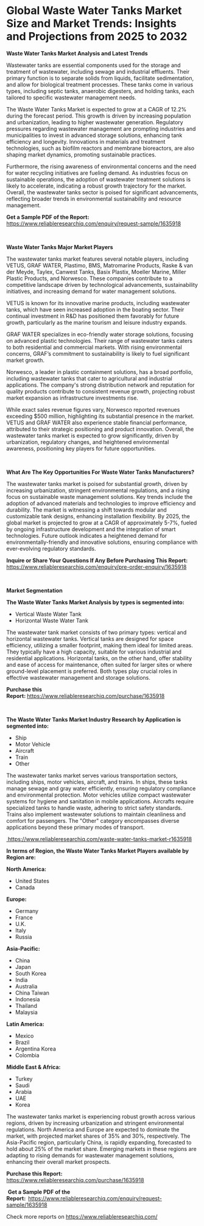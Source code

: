<p><h1>Global Waste Water Tanks Market Size and Market Trends: Insights and Projections from 2025 to 2032</h1></p><p><strong>Waste Water Tanks Market Analysis and Latest Trends</strong></p>
<p><p>Wastewater tanks are essential components used for the storage and treatment of wastewater, including sewage and industrial effluents. Their primary function is to separate solids from liquids, facilitate sedimentation, and allow for biological treatment processes. These tanks come in various types, including septic tanks, anaerobic digesters, and holding tanks, each tailored to specific wastewater management needs.</p><p>The Waste Water Tanks Market is expected to grow at a CAGR of 12.2% during the forecast period. This growth is driven by increasing population and urbanization, leading to higher wastewater generation. Regulatory pressures regarding wastewater management are prompting industries and municipalities to invest in advanced storage solutions, enhancing tank efficiency and longevity. Innovations in materials and treatment technologies, such as biofilm reactors and membrane bioreactors, are also shaping market dynamics, promoting sustainable practices.</p><p>Furthermore, the rising awareness of environmental concerns and the need for water recycling initiatives are fueling demand. As industries focus on sustainable operations, the adoption of wastewater treatment solutions is likely to accelerate, indicating a robust growth trajectory for the market. Overall, the wastewater tanks sector is poised for significant advancements, reflecting broader trends in environmental sustainability and resource management.</p></p>
<p><strong>Get a Sample PDF of the Report:&nbsp;</strong> <a href="https://www.reliableresearchiq.com/enquiry/request-sample/1635918?utm_campaign=2251&utm_medium=2&utm_source=Github&utm_content=ia&utm_term=16022025&utm_id=waste-water-tanks">https://www.reliableresearchiq.com/enquiry/request-sample/1635918</a></p>
<p>&nbsp;</p>
<p><strong>Waste Water Tanks Major Market Players</strong></p>
<p><p>The wastewater tanks market features several notable players, including VETUS, GRAF WATER, Plastimo, BMS, Matromarine Products, Raske & van der Meyde, Taylex, Canwest Tanks, Basix Plastix, Moeller Marine, Miller Plastic Products, and Norwesco. These companies contribute to a competitive landscape driven by technological advancements, sustainability initiatives, and increasing demand for water management solutions.</p><p>VETUS is known for its innovative marine products, including wastewater tanks, which have seen increased adoption in the boating sector. Their continual investment in R&D has positioned them favorably for future growth, particularly as the marine tourism and leisure industry expands.</p><p>GRAF WATER specializes in eco-friendly water storage solutions, focusing on advanced plastic technologies. Their range of wastewater tanks caters to both residential and commercial markets. With rising environmental concerns, GRAF’s commitment to sustainability is likely to fuel significant market growth.</p><p>Norwesco, a leader in plastic containment solutions, has a broad portfolio, including wastewater tanks that cater to agricultural and industrial applications. The company's strong distribution network and reputation for quality products contribute to consistent revenue growth, projecting robust market expansion as infrastructure investments rise.</p><p>While exact sales revenue figures vary, Norwesco reported revenues exceeding $500 million, highlighting its substantial presence in the market. VETUS and GRAF WATER also experience stable financial performance, attributed to their strategic positioning and product innovation. Overall, the wastewater tanks market is expected to grow significantly, driven by urbanization, regulatory changes, and heightened environmental awareness, positioning key players for future opportunities.</p></p>
<p>&nbsp;</p>
<p><strong>What Are The Key Opportunities For Waste Water Tanks Manufacturers?</strong></p>
<p><p>The wastewater tanks market is poised for substantial growth, driven by increasing urbanization, stringent environmental regulations, and a rising focus on sustainable waste management solutions. Key trends include the adoption of advanced materials and technologies to improve efficiency and durability. The market is witnessing a shift towards modular and customizable tank designs, enhancing installation flexibility. By 2025, the global market is projected to grow at a CAGR of approximately 5-7%, fueled by ongoing infrastructure development and the integration of smart technologies. Future outlook indicates a heightened demand for environmentally-friendly and innovative solutions, ensuring compliance with ever-evolving regulatory standards.</p></p>
<p><strong>Inquire or Share Your Questions If Any Before Purchasing This Report:</strong> <a href="https://www.reliableresearchiq.com/enquiry/pre-order-enquiry/1635918?utm_campaign=2251&utm_medium=2&utm_source=Github&utm_content=ia&utm_term=16022025&utm_id=waste-water-tanks">https://www.reliableresearchiq.com/enquiry/pre-order-enquiry/1635918</a></p>
<p>&nbsp;</p>
<p><strong>Market Segmentation</strong></p>
<p><strong>The Waste Water Tanks Market Analysis by types is segmented into:</strong></p>
<p><ul><li>Vertical Waste Water Tank</li><li>Horizontal Waste Water Tank</li></ul></p>
<p><p>The wastewater tank market consists of two primary types: vertical and horizontal wastewater tanks. Vertical tanks are designed for space efficiency, utilizing a smaller footprint, making them ideal for limited areas. They typically have a high capacity, suitable for various industrial and residential applications. Horizontal tanks, on the other hand, offer stability and ease of access for maintenance, often suited for larger sites or where ground-level placement is preferred. Both types play crucial roles in effective wastewater management and storage solutions.</p></p>
<p><strong>Purchase this Report:&nbsp;</strong><a href="https://www.reliableresearchiq.com/purchase/1635918?utm_campaign=2251&utm_medium=2&utm_source=Github&utm_content=ia&utm_term=16022025&utm_id=waste-water-tanks">https://www.reliableresearchiq.com/purchase/1635918</a></p>
<p>&nbsp;</p>
<p><strong>The Waste Water Tanks Market Industry Research by Application is segmented into:</strong></p>
<p><ul><li>Ship</li><li>Motor Vehicle</li><li>Aircraft</li><li>Train</li><li>Other</li></ul></p>
<p><p>The wastewater tanks market serves various transportation sectors, including ships, motor vehicles, aircraft, and trains. In ships, these tanks manage sewage and gray water efficiently, ensuring regulatory compliance and environmental protection. Motor vehicles utilize compact wastewater systems for hygiene and sanitation in mobile applications. Aircrafts require specialized tanks to handle waste, adhering to strict safety standards. Trains also implement wastewater solutions to maintain cleanliness and comfort for passengers. The "Other" category encompasses diverse applications beyond these primary modes of transport.</p></p>
<p><a href="https://www.reliableresearchiq.com/waste-water-tanks-market-r1635918?utm_campaign=2251&utm_medium=2&utm_source=Github&utm_content=ia&utm_term=16022025&utm_id=waste-water-tanks">&nbsp;https://www.reliableresearchiq.com/waste-water-tanks-market-r1635918</a></p>
<p><strong>In terms of Region, the Waste Water Tanks Market Players available by Region are:</strong></p>
<p>
    <p> <strong> North America: </strong>
        <ul>
            <li>United States</li>
            <li>Canada</li>
        </ul>
        </p> 
    <p> <strong> Europe: </strong>
        <ul>
            <li>Germany</li>
            <li>France</li>
            <li>U.K.</li>
            <li>Italy</li>
            <li>Russia</li>
        </ul>
        </p> 
    <p> <strong> Asia-Pacific: </strong>
        <ul>
            <li>China</li>
            <li>Japan</li>
            <li>South Korea</li>
            <li>India</li>
            <li>Australia</li>
            <li>China Taiwan</li>
            <li>Indonesia</li>
            <li>Thailand</li>
            <li>Malaysia</li>
        </ul>
        </p> 
    <p> <strong> Latin America: </strong>
        <ul>
            <li>Mexico</li>
            <li>Brazil</li>
            <li>Argentina Korea</li>
            <li>Colombia</li>
        </ul>
        </p> 
    <p> <strong> Middle East & Africa: </strong>
        <ul>
            <li>Turkey</li>
            <li>Saudi</li>
            <li>Arabia</li>
            <li>UAE</li>
            <li>Korea</li>
        </ul>
    </p>
    </p>
<p><p>The wastewater tanks market is experiencing robust growth across various regions, driven by increasing urbanization and stringent environmental regulations. North America and Europe are expected to dominate the market, with projected market shares of 35% and 30%, respectively. The Asia-Pacific region, particularly China, is rapidly expanding, forecasted to hold about 25% of the market share. Emerging markets in these regions are adapting to rising demands for wastewater management solutions, enhancing their overall market prospects.</p></p>
<p><strong>Purchase this Report: </strong><a href="https://www.reliableresearchiq.com/purchase/1635918?utm_campaign=2251&utm_medium=2&utm_source=Github&utm_content=ia&utm_term=16022025&utm_id=waste-water-tanks">https://www.reliableresearchiq.com/purchase/1635918</a></p>
<p>&nbsp;<strong>Get a Sample PDF of the Report:&nbsp;&nbsp;</strong><a href="https://www.reliableresearchiq.com/enquiry/request-sample/1635918?utm_campaign=2251&utm_medium=2&utm_source=Github&utm_content=ia&utm_term=16022025&utm_id=waste-water-tanks">https://www.reliableresearchiq.com/enquiry/request-sample/1635918</a></p>
<p><strong></strong></p>
<p>Check more reports on <a href="https://www.reliableresearchiq.com/?utm_campaign=2251&utm_medium=2&utm_source=Github&utm_content=ia&utm_term=16022025&utm_id=waste-water-tanks">https://www.reliableresearchiq.com/</a></p>